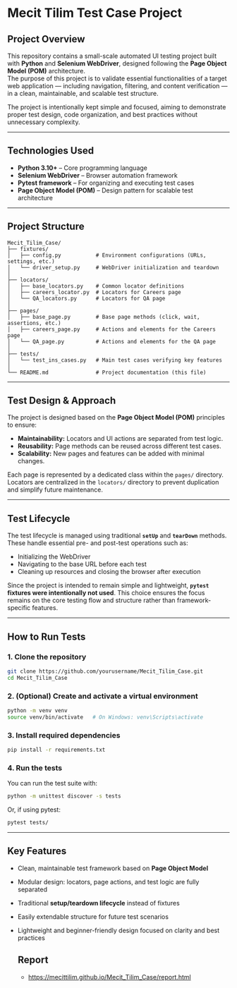 
# Mecit Tilim Test Case Project

## Project Overview

This repository contains a small-scale automated UI testing project built with **Python** and **Selenium WebDriver**, designed following the **Page Object Model (POM)** architecture.  
The purpose of this project is to validate essential functionalities of a target web application — including navigation, filtering, and content verification — in a clean, maintainable, and scalable test structure.

The project is intentionally kept simple and focused, aiming to demonstrate proper test design, code organization, and best practices without unnecessary complexity.

---

## Technologies Used

- **Python 3.10+** – Core programming language  
- **Selenium WebDriver** – Browser automation framework  
- **Pytest framework** – For organizing and executing test cases  
- **Page Object Model (POM)** – Design pattern for scalable test architecture

---

## Project Structure

```
Mecit_Tilim_Case/
├── fixtures/
│   ├── config.py           # Environment configurations (URLs, settings, etc.)
│   └── driver_setup.py     # WebDriver initialization and teardown
│
├── locators/
│   ├── base_locators.py    # Common locator definitions
│   ├── careers_locator.py  # Locators for Careers page
│   └── QA_locators.py      # Locators for QA page
│
├── pages/
│   ├── base_page.py        # Base page methods (click, wait, assertions, etc.)
│   ├── careers_page.py     # Actions and elements for the Careers page
│   └── QA_page.py          # Actions and elements for the QA page
│
├── tests/
│   └── test_ins_cases.py   # Main test cases verifying key features
│
└── README.md               # Project documentation (this file)
```

---

## Test Design & Approach

The project is designed based on the **Page Object Model (POM)** principles to ensure:

- **Maintainability:** Locators and UI actions are separated from test logic.  
- **Reusability:** Page methods can be reused across different test cases.  
- **Scalability:** New pages and features can be added with minimal changes.  

Each page is represented by a dedicated class within the `pages/` directory. Locators are centralized in the `locators/` directory to prevent duplication and simplify future maintenance.

---

## Test Lifecycle

The test lifecycle is managed using traditional **`setUp`** and **`tearDown`** methods. These handle essential pre- and post-test operations such as:

- Initializing the WebDriver  
- Navigating to the base URL before each test  
- Cleaning up resources and closing the browser after execution  

Since the project is intended to remain simple and lightweight, **`pytest` fixtures were intentionally not used**. This choice ensures the focus remains on the core testing flow and structure rather than framework-specific features.

---

## How to Run Tests

### 1. Clone the repository

```bash
git clone https://github.com/yourusername/Mecit_Tilim_Case.git
cd Mecit_Tilim_Case
```

### 2. (Optional) Create and activate a virtual environment

```bash
python -m venv venv
source venv/bin/activate   # On Windows: venv\Scripts\activate
```

### 3. Install required dependencies

```bash
pip install -r requirements.txt
```

### 4. Run the tests

You can run the test suite with:

```bash
python -m unittest discover -s tests
```

Or, if using pytest:

```bash
pytest tests/
```

---

## Key Features

- Clean, maintainable test framework based on **Page Object Model**  
- Modular design: locators, page actions, and test logic are fully separated  
- Traditional **setup/teardown lifecycle** instead of fixtures  
- Easily extendable structure for future test scenarios  
- Lightweight and beginner-friendly design focused on clarity and best practices

  ## Report

  - https://mecittilim.github.io/Mecit_Tilim_Case/report.html

